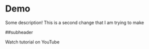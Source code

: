 # Demo

Some description!
This is a second change that I am trying to make

##subheader

Watch tutorial on YouTube

